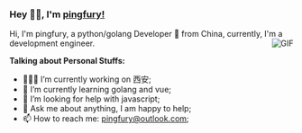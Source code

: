 ### Hey 👋🏽, I'm [pingfury!](https://github.com/pingfury108) 

Hi, I'm pingfury, a python/golang Developer 🚀 from China, currently, I'm a development engineer.
<img align="right" alt="GIF" src="/images/giphy.gif" />
  
**Talking about Personal Stuffs:**

- 👨🏽‍💻 I’m currently working on 西安;
- 🌱 I’m currently learning golang and vue; 
- 🤔 I’m looking for help with javascript;
- 💬 Ask me about anything, I am happy to help;
- 📫 How to reach me: pingfury@outlook.com;

